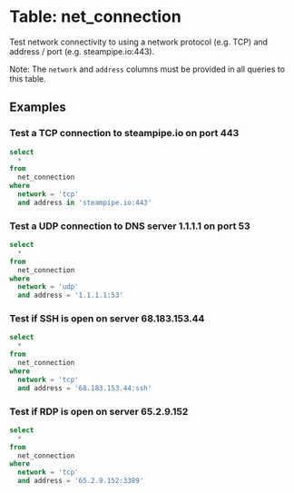 # Table: net_connection

Test network connectivity to using a network protocol (e.g. TCP) and address / port (e.g. steampipe.io:443).

Note: The `network` and `address` columns must be provided in all queries to this table.

## Examples

### Test a TCP connection to steampipe.io on port 443

```sql
select
  *
from
  net_connection
where
  network = 'tcp'
  and address in 'steampipe.io:443'
```

### Test a UDP connection to DNS server 1.1.1.1 on port 53

```sql
select
  *
from
  net_connection
where
  network = 'udp'
  and address = '1.1.1.1:53'
```

### Test if SSH is open on server 68.183.153.44

```sql
select
  *
from
  net_connection
where
  network = 'tcp'
  and address = '68.183.153.44:ssh'
```

### Test if RDP is open on server 65.2.9.152

```sql
select
  *
from
  net_connection
where
  network = 'tcp'
  and address = '65.2.9.152:3389'
```
